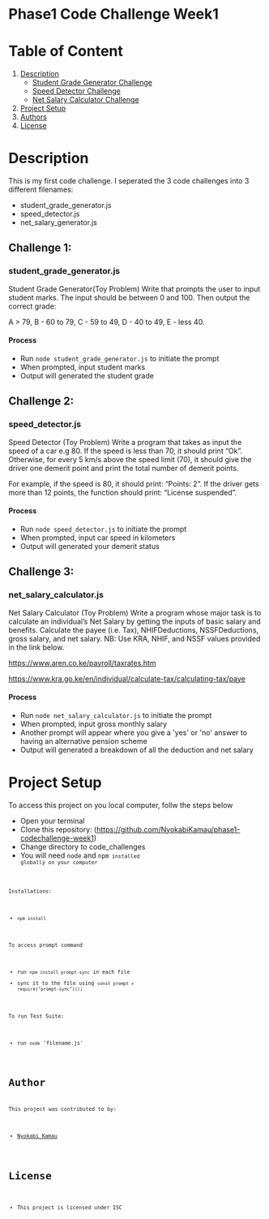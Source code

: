 # Phase1 Code Challenge Week1

# Table of Content
1. [Description](#description)
    - [Student Grade Generator Challenge](#student_grade_generatorjs)
    - [Speed Detector Challenge](#speed_detectorjs)
    - [Net Salary Calculator Challenge](#net_salary_calculatorjs)
2. [Project Setup](#project-setup)
3. [Authors](#author)
4. [License](#license)

# Description
This is my first code challenge. I seperated the 3 code challenges into 3 different filenames:
* student_grade_generator.js
* speed_detector.js
* net_salary_generator.js

## Challenge 1:
### student_grade_generator.js
Student Grade Generator(Toy Problem)
Write that prompts the user to input student marks. The input should be between 0 and 100. Then output the correct grade: 

A > 79, B - 60 to 79, C -  59 to 49, D - 40 to 49, E - less 40.

#### Process
* Run <code>node student_grade_generator.js</code> to initiate the prompt
* When prompted, input student marks
* Output will generated the student grade

## Challenge 2: 
### speed_detector.js
Speed Detector (Toy Problem)
Write a program that takes as input the speed of a car e.g 80. If the speed is less than 70, it should print “Ok”. Otherwise, for every 5 km/s above the speed limit (70), it should give the driver one demerit point and print the total number of demerit points.

For example, if the speed is 80, it should print: “Points: 2”. If the driver gets more than 12 points, the function should print: “License suspended”.

#### Process
* Run <code>node speed_detector.js</code> to initiate the prompt
* When prompted, input car speed in kilometers
* Output will generated your demerit status

## Challenge 3: 
### net_salary_calculator.js
Net Salary Calculator (Toy Problem)
Write a program whose major task is to calculate an individual’s Net Salary by getting the inputs of basic salary and benefits. Calculate the payee (i.e. Tax), NHIFDeductions, NSSFDeductions, gross salary, and net salary. 
NB: Use KRA, NHIF, and NSSF values provided in the link below.

https://www.aren.co.ke/payroll/taxrates.htm  

https://www.kra.go.ke/en/individual/calculate-tax/calculating-tax/paye

#### Process
* Run <code>node net_salary_calculator.js</code>  to initiate the prompt
* When prompted, input gross monthly salary
* Another prompt will appear where you give a 'yes' or 'no' answer to having an alternative pension scheme
* Output will generated a breakdown of all the deduction and net salary

# Project Setup
To access this project on you local computer, follw the steps below
* Open your terminal
* Clone this repository: (https://github.com/NyokabiKamau/phase1-codechallenge-week1)
* Change directory to code_challenges
* You will need <code>node</code> and <code>npm<code/> installed globally on your computer

Installations:
* <code>npm install</code>

To access prompt command
* run <code>npm install prompt-sync</code> in each file
* sync it to the file using <code>const prompt = require("prompt-sync")()</code>;

To run Test Suite: 
* run <code>node</code> 'filename.js'

# Author
This project was contributed to by: 
- [Nyokabi Kamau](https://github.com/NyokabiKamau/)

# License
* This project is licensed under ISC